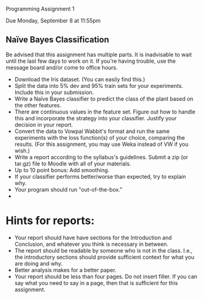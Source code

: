 Programming Assignment 1

Due Monday, September 8 at 11:55pm

Naïve Bayes Classification
--

Be advised that this assignment has multiple parts.  It is inadvisable to wait until the last few days to work on it.  If you're having trouble, use the message board and/or come to office hours.

* Download the Iris dataset.  (You can easily find this.)
* Split the data into 5% dev and 95% train sets for your experiments.  Include this in your submission.
* Write a Naïve Bayes classifier to predict the class of the plant based on the other features.
 * There are continuous values in the feature set.  Figure out how to handle this and incorporate the strategy into your classifier.  Justify your decision in your report.
* Convert the data to Vowpal Wabbit's format and run the same experiments with the loss function(s) of your choice, comparing the results.  (For this assignment, you may use Weka instead of VW if you wish.)
* Write a report according to the syllabus's guidelines.  Submit a zip (or tar.gz) file to Moodle with all of your materials.  
* Up to 10 point bonus: Add smoothing.
* If your classifier performs better/worse than expected, try to explain why.
* Your program should run "out-of-the-box."
* 
Hints for reports:
==
*  Your report should have have sections for the Introduction and Conclusion, and whatever you think is necessary in between. 
*  The report should be readable by someone who is not in the class.  I.e., the introductory sections should provide sufficient context for what you are doing and why.
*  Better analysis makes for a better paper.
*  Your report should be less than four pages.  Do not insert filler.  If you can say what you need to say in a page, then that is sufficient for this assignment.



